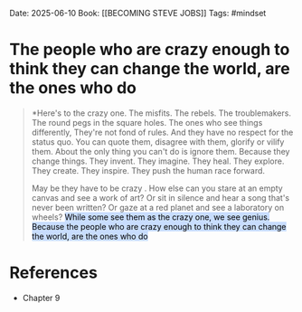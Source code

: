 Date: 2025-06-10
Book: [[BECOMING STEVE JOBS]]
Tags: #mindset 


# The people who are crazy enough to think they can change the world, are the ones who do

> *Here's to the crazy one. The misfits. The rebels. The troublemakers. The round pegs in the square holes.
> The ones who see things differently, They're not fond of rules. And they have no respect for the status quo.
> You can quote them, disagree with them, glorify or vilify them.  About the only thing you can't  do is ignore them.
> Because they change things. They invent. They imagine. They heal. They explore. They create. They inspire. They push
> the human race forward.
> 
> May be they have to be crazy .
> How else can you stare at an empty canvas and see a work of art? Or sit in silence and hear a song that's never been written?
> Or gaze at a red planet and see a laboratory on wheels?
> <mark style="background: #ADCCFFA6;">While some see them as the crazy one, we see genius. Because the people who are crazy enough to think they can 
 change the world, are the ones who do</mark>
# References 
- Chapter 9